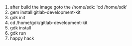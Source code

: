 1. after build the image goto the /home/sdk: 'cd /home/sdk'
2. gem install gitlab-development-kit
3. gdk init
4. cd /home/gdk/gitlab-development-kit
5. gdk install
6. gdk run
7. happy hack
